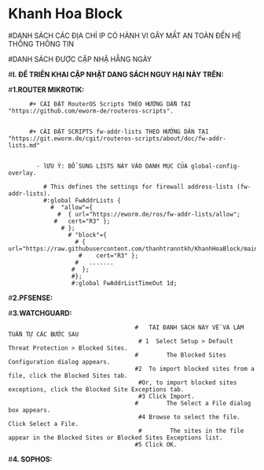 # Khanh Hoa Block 
#DANH SÁCH CÁC ĐỊA CHỈ IP CÓ HÀNH VI GÂY MẤT AN TOÀN ĐẾN HỆ THỐNG THÔNG TIN

#DANH SÁCH ĐƯỢC CẬP NHẬ HẰNG NGÀY

#**I. ĐỂ TRIỂN KHAI CẬP NHẬT DANG SÁCH NGUY HẠI NÀY TRÊN:** 


#**1.ROUTER MIKROTIK:**

          #+ CÀI ĐẶT RouterOS Scripts THEO HƯỚNG DẪN TẠI "https://github.com/eworm-de/routeros-scripts".


          #+ CÀI ĐẶT SCRIPTS fw-addr-lists THEO HƯỚNG DÂN TẠI "https://git.eworm.de/cgit/routeros-scripts/about/doc/fw-addr-lists.md"


            - lƯU Ý: BỔ SUNG LISTS NÀY VÀO DANH MỤC CỦA global-config-overlay.

              # This defines the settings for firewall address-lists (fw-addr-lists).
              #:global FwAddrLists {
                #  "allow"={
                  #  { url="https://eworm.de/ros/fw-addr-lists/allow";
                 #   cert="R3" };
                   # };
                     # "block"={
                       # { url="https://raw.githubusercontent.com/thanhtranntkh/KhanhHoaBlock/main/Backlist_khanhhoa.txt";
                        #    cert="R3" };
                       #   .......
                      #  };
                      #};
                      #:global FwAddrListTimeOut 1d;


#**2.PFSENSE:**




#**3.WATCHGUARD:**

                                        #   TẢI ĐANH SÁCH NÀY VỀ VÀ LÀM TUẦN TỰ CÁC BƯỚC SAU
                                         # 1  Select Setup > Default Threat Protection > Blocked Sites.
                                        #        The Blocked Sites Configuration dialog appears.
                                        #2  To import blocked sites from a file, click the Blocked Sites tab.
                                         #Or, to import blocked sites exceptions, click the Blocked Site Exceptions tab.
                                         #3 Click Import.
                                        #        The Select a File dialog box appears.
                                         #4 Browse to select the file. Click Select a File.
                                         #        The sites in the file appear in the Blocked Sites or Blocked Sites Exceptions list.
                                        #5 Click OK.
 


#**4. SOPHOS:**
